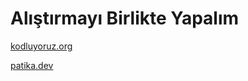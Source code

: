 # Alıştırmayı Birlikte Yapalım

[kodluyoruz.org](https://kodluyoruz.org/tr/kodluyoruz/)

[patika.dev](https://www.patika.dev/tr)
